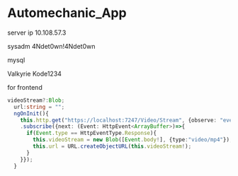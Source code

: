 # Automechanic_App

server ip
10.108.57.3

sysadm
4Ndet0wn!4Ndet0wn

mysql

Valkyrie
Kode1234


 
for frontend
```ts
videoStream?:Blob;
  url:string = "";
  ngOnInit(){
    this.http.get("https://localhost:7247/Video/Stream", {observe: "events", responseType: "arraybuffer", reportProgress: true})
    .subscribe({next: (Event: HttpEvent<ArrayBuffer>)=>{
      if(Event.type == HttpEventType.Response){
        this.videoStream = new Blob([Event.body!], {type:"video/mp4"});
        this.url = URL.createObjectURL(this.videoStream!);
      }
    }});
  }
```
